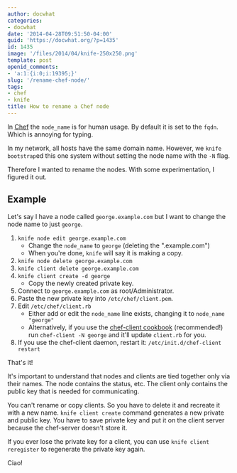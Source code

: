 ```yaml
---
author: docwhat
categories:
- docwhat
date: '2014-04-28T09:51:50-04:00'
guid: 'https://docwhat.org/?p=1435'
id: 1435
image: '/files/2014/04/knife-250x250.png'
template: post
openid_comments:
- 'a:1:{i:0;i:19395;}'
slug: '/rename-chef-node/'
tags:
- chef
- knife
title: How to rename a Chef node
---
```


In [Chef](http://getchef.com) the `node_name` is for human usage. By
default it is set to the `fqdn`. Which is annoying for typing.

In my network, all hosts have the same domain name. However, we
`knife bootstrap`ed this one system without setting the node name
with the `-N` flag.

Therefore I wanted to rename the nodes. With some experimentation, I
figured it out.

Example
-------

Let's say I have a node called `george.example.com` but I want to
change the node name to just `george`.

1.  `knife node edit george.example.com`
    -   Change the `node_name` to `george` (deleting the
        ".example.com")
    -   When you're done, `knife` will say it is making a copy.
2.  `knife node delete george.example.com`
3.  `knife client delete george.example.com`
4.  `knife client create -d george`
    -   Copy the newly created private key.
5.  Connect to `george.example.com` as root/Administrator.
6.  Paste the new private key into `/etc/chef/client.pem`.
7.  Edit `/etc/chef/client.rb`
    -   Either add or edit the `node_name` line exists, changing it
        to `node_name "george"`
    -   Alternatively, if you use the [chef-client
        cookbook](https://github.com/opscode-cookbooks/chef-client)
        (recommended!) run `chef-client -N george` and it'll update
        `client.rb` for you.
8.  If you use the chef-client daemon, restart it:
    `/etc/init.d/chef-client restart`

That's it!

It's important to understand that nodes and clients are tied
together only via their names. The node contains the status, etc.
The client only contains the public key that is needed for
communicating.

You can't rename or copy clients. So you have to delete it and
recreate it with a new name. `knife client create` command generates
a new private and public key. You have to save private key and put
it on the client server because the chef-server doesn't store it.

If you ever lose the private key for a client, you can use
`knife client reregister` to regenerate the private key again.

Ciao!
